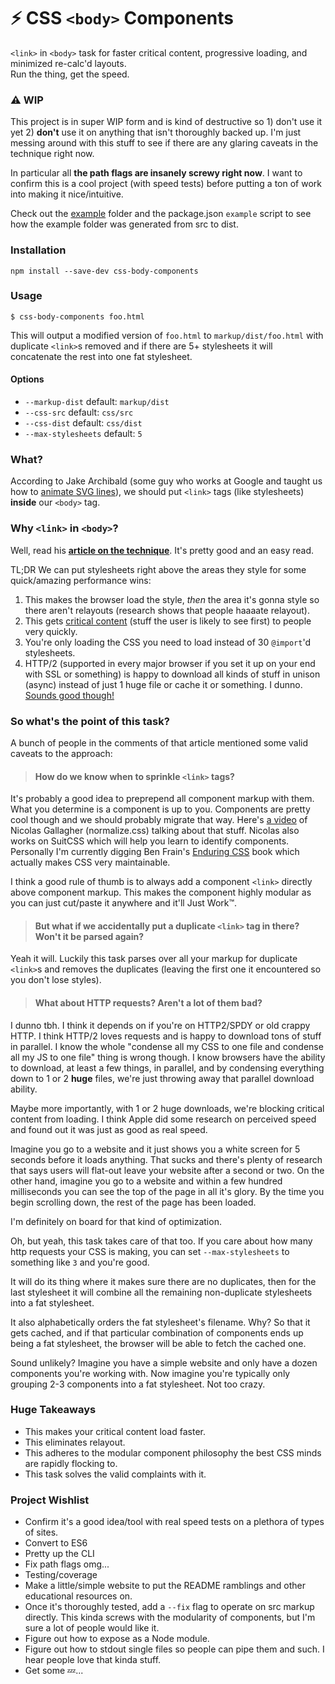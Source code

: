 # :zap: CSS `<body>` Components

`<link>` in `<body>` task for faster critical content, progressive loading, and minimized re-calc'd layouts.<br>
Run the thing, get the speed.

### :warning: WIP
This project is in super WIP form and is kind of destructive so 1) don't use it yet 2) **don't** use it on anything that isn't thoroughly backed up.
I'm just messing around with this stuff to see if there are any glaring caveats in the technique right now.

In particular all **the path flags are insanely screwy right now**. I want to confirm this is a cool project (with speed tests) before putting a ton of work into making it nice/intuitive.

Check out the [example](example) folder and the package.json `example` script to see how the example folder was generated from src to dist.

### Installation
`npm install --save-dev css-body-components`

### Usage
`$ css-body-components foo.html`

This will output a modified version of `foo.html` to `markup/dist/foo.html` with duplicate `<link>`s removed and if there are 5+ stylesheets it will concatenate the rest into one fat stylesheet.

#### Options
- `--markup-dist` default: `markup/dist`
- `--css-src` default: `css/src`
- `--css-dist` default: `css/dist`
- `--max-stylesheets` default: `5`

### What?
According to Jake Archibald (some guy who works at Google and taught us how to [animate SVG lines](https://jakearchibald.com/2013/animated-line-drawing-svg/)),
we should put `<link>` tags (like stylesheets) **inside** our `<body>` tag.

### Why `<link>` in `<body>`?
Well, read his **[article on the technique](https://jakearchibald.com/2016/link-in-body)**. It's pretty good and an easy read.

TL;DR We can put stylesheets right above the areas they style for some quick/amazing performance wins:

1. This makes the browser load the style, _then_ the area it's gonna style so there aren't relayouts (research shows that people haaaate relayout).
2. This gets [critical content](https://css-tricks.com/authoring-critical-fold-css) (stuff the user is likely to see first) to people very quickly.
3. You're only loading the CSS you need to load instead of 30 `@import`'d stylesheets.
4. HTTP/2 (supported in every major browser if you set it up on your end with SSL or something) is happy to download all kinds of stuff in unison (async) instead of just 1 huge file or cache it or something. I dunno. [Sounds good though!](https://i.imgur.com/5wWLxgl.png)

### So what's the point of this task?
A bunch of people in the comments of that article mentioned some valid caveats to the approach:

> #### How do we know when to sprinkle `<link>` tags?

It's probably a good idea to preprepend all component markup with them. What you determine is a component is up to you. Components are pretty cool though and we should probably migrate that way.
Here's [a video](https://www.youtube.com/watch?v=m0oMHG6ZXvo) of Nicolas Gallagher (normalize.css) talking about that stuff. Nicolas also works on SuitCSS which will help you learn to identify components.
Personally I'm currently digging Ben Frain's [Enduring CSS](https://benfrain.com/enduring-css-writing-style-sheets-rapidly-changing-long-lived-projects/) book which actually makes CSS very maintainable.

I think a good rule of thumb is to always add a component `<link>` directly above component markup. This makes the component highly modular as you can just cut/paste it anywhere and it'll Just Work™.

> #### But what if we accidentally put a duplicate `<link>` tag in there? Won't it be parsed again?

Yeah it will. Luckily this task parses over all your markup for duplicate `<link>`s and removes the duplicates (leaving the first one it encountered so you don't lose styles).

> #### What about HTTP requests? Aren't a lot of them bad?

I dunno tbh. I think it depends on if you're on HTTP2/SPDY or old crappy HTTP. I think HTTP/2 loves requests and is happy to download tons of stuff in parallel.
I know the whole "condense all my CSS to one file and condense all my JS to one file" thing is wrong though. I know browsers have the ability to download, at least a few things, in parallel,
and by condensing everything down to 1 or 2 **huge** files, we're just throwing away that parallel download ability.

Maybe more importantly, with 1 or 2 huge downloads, we're blocking critical content from loading. I think Apple did some research on perceived speed and found out it was
just as good as real speed.

Imagine you go to a website and it just shows you a white screen for 5 seconds before it loads anything. That sucks and there's plenty of
research that says users will flat-out leave your website after a second or two. On the other hand, imagine you go to a website and within a few hundred milliseconds
you can see the top of the page in all it's glory. By the time you begin scrolling down, the rest of the page has been loaded.

I'm definitely on board for that kind of optimization.

Oh, but yeah, this task takes care of that too. If you care about how many http requests your CSS is making, you can set `--max-stylesheets` to something like `3` and you're good.

It will do its thing where it makes sure there are no duplicates, then for the last stylesheet it will combine all the remaining non-duplicate stylesheets into a fat stylesheet.

It also alphabetically orders the fat stylesheet's filename. Why? So that it gets cached, and if that particular combination of components ends up being a fat stylesheet, the browser will be able to fetch the cached one.

Sound unlikely? Imagine you have a simple website and only have a dozen components you're working with. Now imagine you're typically only grouping 2-3 components into a fat stylesheet. Not too crazy.

### Huge Takeaways
- This makes your critical content load faster.
- This eliminates relayout.
- This adheres to the modular component philosophy the best CSS minds are rapidly flocking to.
- This task solves the valid complaints with it.

### Project Wishlist
- Confirm it's a good idea/tool with real speed tests on a plethora of types of sites.
- Convert to ES6
- Pretty up the CLI
- Fix path flags omg...
- Testing/coverage
- Make a little/simple website to put the README ramblings and other educational resources on.
- Once it's thoroughly tested, add a `--fix` flag to operate on src markup directly. This kinda screws with the modularity of components, but I'm sure a lot of people would like it.
- Figure out how to expose as a Node module.
- Figure out how to stdout single files so people can pipe them and such. I hear people love that kinda stuff.
- Get some :zzz:...
